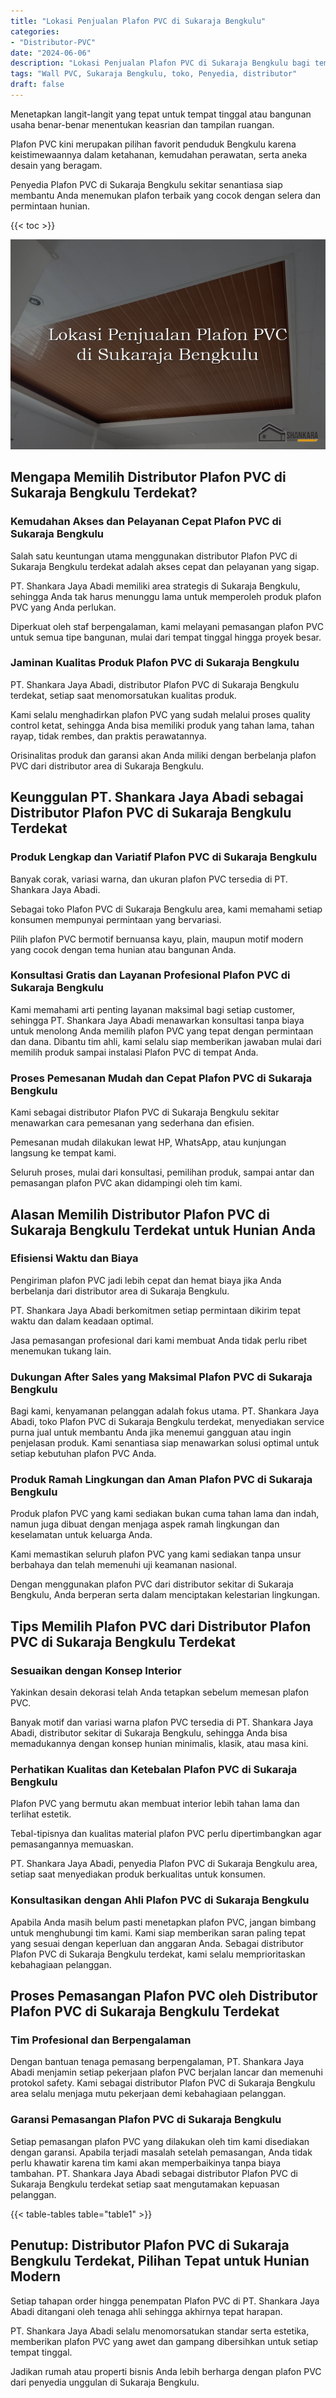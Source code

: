 ```yaml
---
title: "Lokasi Penjualan Plafon PVC di Sukaraja Bengkulu"
categories: 
- "Distributor-PVC"
date: "2024-06-06"
description: "Lokasi Penjualan Plafon PVC di Sukaraja Bengkulu bagi tempat tinggal, perkantoran, dan toko. Panel berkualitas, variasi motif, pilihan warna modern, dengan servis pemasangan oleh tenaga ahli ahli dan kepastian resmi!|Servis penjualan Plafon PVC di Sukaraja Bengkulu bagi keperluan tempat tinggal, office, atau toko, beserta material unggulan dan instalasi oleh tim berpengalaman dan jaminan resmi.|Solusi Plafon PVC di Sukaraja Bengkulu yang andal bagi rumah, office, serta ritel, bersama panel unggulan dan pemasangan oleh tim ahli dan kepastian resmi.|Penyediaan Plafon PVC di Sukaraja Bengkulu untuk tempat tinggal, kantor, dan toko, dengan material terbaik dan pemasangan ditangani oleh teknisi berpengalaman, disertai dengan jaminan resmi.}"
tags: "Wall PVC, Sukaraja Bengkulu, toko, Penyedia, distributor"
draft: false
---
```


Menetapkan langit-langit yang tepat untuk tempat tinggal atau bangunan usaha benar-benar menentukan keasrian dan tampilan ruangan.

Plafon PVC kini merupakan pilihan favorit penduduk Bengkulu karena keistimewaannya dalam ketahanan, kemudahan perawatan, serta aneka desain yang beragam.

Penyedia Plafon PVC di Sukaraja Bengkulu sekitar senantiasa siap membantu Anda menemukan plafon terbaik yang cocok dengan selera dan permintaan hunian.

{{< toc >}}

![Lokasi Penjualan Plafon PVC di Sukaraja Bengkulu](/images/Distributor-PVC/Lokasi-Penjualan-Plafon-PVC-di-Sukaraja-Bengkulu.png)


## Mengapa Memilih Distributor Plafon PVC di Sukaraja Bengkulu Terdekat?

### Kemudahan Akses dan Pelayanan Cepat Plafon PVC di Sukaraja Bengkulu

Salah satu keuntungan utama menggunakan distributor Plafon PVC di Sukaraja Bengkulu terdekat adalah akses cepat dan pelayanan yang sigap.

PT. Shankara Jaya Abadi memiliki area strategis di Sukaraja Bengkulu, sehingga Anda tak harus menunggu lama untuk memperoleh produk plafon PVC yang Anda perlukan.

Diperkuat oleh staf berpengalaman, kami melayani pemasangan plafon PVC untuk semua tipe bangunan, mulai dari tempat tinggal hingga proyek besar.

### Jaminan Kualitas Produk Plafon PVC di Sukaraja Bengkulu

PT. Shankara Jaya Abadi, distributor Plafon PVC di Sukaraja Bengkulu terdekat, setiap saat menomorsatukan kualitas produk.

Kami selalu menghadirkan plafon PVC yang sudah melalui proses quality control ketat, sehingga Anda bisa memiliki produk yang tahan lama, tahan rayap, tidak rembes, dan praktis perawatannya.

Orisinalitas produk dan garansi akan Anda miliki dengan berbelanja plafon PVC dari distributor area di Sukaraja Bengkulu.

## Keunggulan PT. Shankara Jaya Abadi sebagai Distributor Plafon PVC di Sukaraja Bengkulu Terdekat

### Produk Lengkap dan Variatif Plafon PVC di Sukaraja Bengkulu

Banyak corak, variasi warna, dan ukuran plafon PVC tersedia di PT. Shankara Jaya Abadi.

Sebagai toko Plafon PVC di Sukaraja Bengkulu area, kami memahami setiap konsumen mempunyai permintaan yang bervariasi.

Pilih plafon PVC bermotif bernuansa kayu, plain, maupun motif modern yang cocok dengan tema hunian atau bangunan Anda.

### Konsultasi Gratis dan Layanan Profesional Plafon PVC di Sukaraja Bengkulu

Kami memahami arti penting layanan maksimal bagi setiap customer, sehingga PT. Shankara Jaya Abadi menawarkan konsultasi tanpa biaya untuk menolong Anda memilih plafon PVC yang tepat dengan permintaan dan dana. Dibantu tim ahli, kami selalu siap memberikan jawaban mulai dari memilih produk sampai instalasi Plafon PVC di tempat Anda.

### Proses Pemesanan Mudah dan Cepat Plafon PVC di Sukaraja Bengkulu

Kami sebagai distributor Plafon PVC di Sukaraja Bengkulu sekitar menawarkan cara pemesanan yang sederhana dan efisien.

Pemesanan mudah dilakukan lewat HP, WhatsApp, atau kunjungan langsung ke tempat kami.

Seluruh proses, mulai dari konsultasi, pemilihan produk, sampai antar dan pemasangan plafon PVC akan didampingi oleh tim kami.

## Alasan Memilih Distributor Plafon PVC di Sukaraja Bengkulu Terdekat untuk Hunian Anda

### Efisiensi Waktu dan Biaya

Pengiriman plafon PVC jadi lebih cepat dan hemat biaya jika Anda berbelanja dari distributor area di Sukaraja Bengkulu.

PT. Shankara Jaya Abadi berkomitmen setiap permintaan dikirim tepat waktu dan dalam keadaan optimal.

Jasa pemasangan profesional dari kami membuat Anda tidak perlu ribet menemukan tukang lain.

### Dukungan After Sales yang Maksimal Plafon PVC di Sukaraja Bengkulu

Bagi kami, kenyamanan pelanggan adalah fokus utama. PT. Shankara Jaya Abadi, toko Plafon PVC di Sukaraja Bengkulu terdekat, menyediakan service purna jual untuk membantu Anda jika menemui gangguan atau ingin penjelasan produk. Kami senantiasa siap menawarkan solusi optimal untuk setiap kebutuhan plafon PVC Anda.

### Produk Ramah Lingkungan dan Aman Plafon PVC di Sukaraja Bengkulu

Produk plafon PVC yang kami sediakan bukan cuma tahan lama dan indah, namun juga dibuat dengan menjaga aspek ramah lingkungan dan keselamatan untuk keluarga Anda.

Kami memastikan seluruh plafon PVC yang kami sediakan tanpa unsur berbahaya dan telah memenuhi uji keamanan nasional.

Dengan menggunakan plafon PVC dari distributor sekitar di Sukaraja Bengkulu, Anda berperan serta dalam menciptakan kelestarian lingkungan.

## Tips Memilih Plafon PVC dari Distributor Plafon PVC di Sukaraja Bengkulu Terdekat

### Sesuaikan dengan Konsep Interior

Yakinkan desain dekorasi telah Anda tetapkan sebelum memesan plafon PVC.

Banyak motif dan variasi warna plafon PVC tersedia di PT. Shankara Jaya Abadi, distributor sekitar di Sukaraja Bengkulu, sehingga Anda bisa memadukannya dengan konsep hunian minimalis, klasik, atau masa kini.

### Perhatikan Kualitas dan Ketebalan Plafon PVC di Sukaraja Bengkulu

Plafon PVC yang bermutu akan membuat interior lebih tahan lama dan terlihat estetik.

Tebal-tipisnya dan kualitas material plafon PVC perlu dipertimbangkan agar pemasangannya memuaskan.

PT. Shankara Jaya Abadi, penyedia Plafon PVC di Sukaraja Bengkulu area, setiap saat menyediakan produk berkualitas untuk konsumen.

### Konsultasikan dengan Ahli Plafon PVC di Sukaraja Bengkulu

Apabila Anda masih belum pasti menetapkan plafon PVC, jangan bimbang untuk menghubungi tim kami. Kami siap memberikan saran paling tepat yang sesuai dengan keperluan dan anggaran Anda. Sebagai distributor Plafon PVC di Sukaraja Bengkulu terdekat, kami selalu memprioritaskan kebahagiaan pelanggan.

## Proses Pemasangan Plafon PVC oleh Distributor Plafon PVC di Sukaraja Bengkulu Terdekat

### Tim Profesional dan Berpengalaman

Dengan bantuan tenaga pemasang berpengalaman, PT. Shankara Jaya Abadi menjamin setiap pekerjaan plafon PVC berjalan lancar dan memenuhi protokol safety. Kami sebagai distributor Plafon PVC di Sukaraja Bengkulu area selalu menjaga mutu pekerjaan demi kebahagiaan pelanggan.

### Garansi Pemasangan Plafon PVC di Sukaraja Bengkulu

Setiap pemasangan plafon PVC yang dilakukan oleh tim kami disediakan dengan garansi. Apabila terjadi masalah setelah pemasangan, Anda tidak perlu khawatir karena tim kami akan memperbaikinya tanpa biaya tambahan. PT. Shankara Jaya Abadi sebagai distributor Plafon PVC di Sukaraja Bengkulu terdekat setiap saat mengutamakan kepuasan pelanggan.

{{< table-tables table="table1" >}}

## Penutup: Distributor Plafon PVC di Sukaraja Bengkulu Terdekat, Pilihan Tepat untuk Hunian Modern

Setiap tahapan order hingga penempatan Plafon PVC di PT. Shankara Jaya Abadi ditangani oleh tenaga ahli sehingga akhirnya tepat harapan.

PT. Shankara Jaya Abadi selalu menomorsatukan standar serta estetika, memberikan plafon PVC yang awet dan gampang dibersihkan untuk setiap tempat tinggal.

Jadikan rumah atau properti bisnis Anda lebih berharga dengan plafon PVC dari penyedia unggulan di Sukaraja Bengkulu.